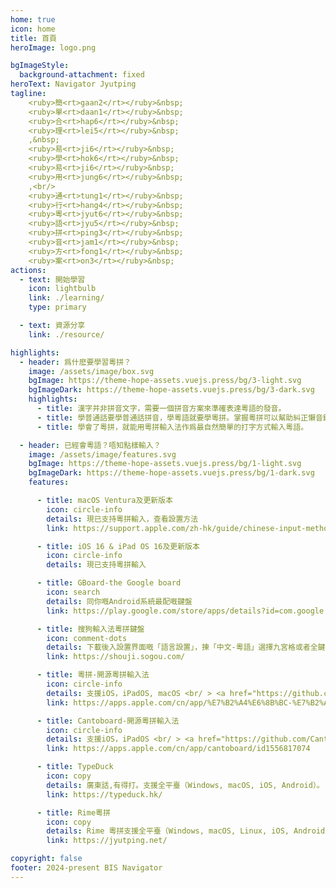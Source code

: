 ```yaml
---
home: true
icon: home
title: 首頁
heroImage: logo.png

bgImageStyle:
  background-attachment: fixed
heroText: Navigator Jyutping
tagline:   
    <ruby>簡<rt>gaan2</rt></ruby>&nbsp;
    <ruby>單<rt>daan1</rt></ruby>&nbsp;
    <ruby>合<rt>hap6</rt></ruby>&nbsp;
    <ruby>理<rt>lei5</rt></ruby>&nbsp;
    ,&nbsp;
    <ruby>易<rt>ji6</rt></ruby>&nbsp;
    <ruby>學<rt>hok6</rt></ruby>&nbsp;
    <ruby>易<rt>ji6</rt></ruby>&nbsp;
    <ruby>用<rt>jung6</rt></ruby>&nbsp;
    ,<br/>
    <ruby>通<rt>tung1</rt></ruby>&nbsp;
    <ruby>行<rt>hang4</rt></ruby>&nbsp;
    <ruby>粵<rt>jyut6</rt></ruby>&nbsp;
    <ruby>語<rt>jyu5</rt></ruby>&nbsp;
    <ruby>拼<rt>ping3</rt></ruby>&nbsp;
    <ruby>音<rt>jam1</rt></ruby>&nbsp;
    <ruby>方<rt>fong1</rt></ruby>&nbsp;
    <ruby>案<rt>on3</rt></ruby>&nbsp;
actions:
  - text: 開始學習
    icon: lightbulb
    link: ./learning/
    type: primary

  - text: 資源分享
    link: ./resource/

highlights:
  - header: 爲什麽要學習粵拼？
    image: /assets/image/box.svg
    bgImage: https://theme-hope-assets.vuejs.press/bg/3-light.svg
    bgImageDark: https://theme-hope-assets.vuejs.press/bg/3-dark.svg
    highlights:
      - title: 漢字并非拼音文字，需要一個拼音方案來準確表達粵語的發音。
      - title: 學普通話要學普通話拼音，學粵語就要學粵拼。掌握粵拼可以幫助糾正懶音錯音，規範自己的粵語發音。
      - title: 學會了粵拼，就能用粵拼輸入法作爲最自然簡單的打字方式輸入粵語。

  - header: 已經會粵語？唔知點樣輸入？
    image: /assets/image/features.svg
    bgImage: https://theme-hope-assets.vuejs.press/bg/1-light.svg
    bgImageDark: https://theme-hope-assets.vuejs.press/bg/1-dark.svg
    features:

      - title: macOS Ventura及更新版本
        icon: circle-info
        details: 現已支持粵拼輸入，查看設置方法
        link: https://support.apple.com/zh-hk/guide/chinese-input-method/cimcba750589/104/mac/13.0

      - title: iOS 16 & iPad OS 16及更新版本
        icon: circle-info
        details: 現已支持粵拼輸入

      - title: GBoard-the Google board
        icon: search
        details: 同你嘅Android系統最配嘅鍵盤
        link: https://play.google.com/store/apps/details?id=com.google.android.inputmethod.latin&hl=zh_HK

      - title: 搜狗輸入法粵拼鍵盤
        icon: comment-dots
        details: 下載後入設置界面嘅「語言設置」，揀「中文-粵語」選擇九宮格或者全鍵盤，就可以用粵拼打字。
        link: https://shouji.sogou.com/

      - title: 粵拼-開源粵拼輸入法
        icon: circle-info
        details: 支援iOS，iPadOS, macOS <br/ > <a href="https://github.com/yuetyam/jyutping">源代碼</a>
        link: https://apps.apple.com/cn/app/%E7%B2%A4%E6%8B%BC-%E7%B2%A4%E8%AF%AD%E8%BE%93%E5%85%A5%E6%B3%95%E5%B9%BF%E4%B8%9C%E8%AF%9D%E8%BE%93%E5%85%A5%E6%B3%95%E9%94%AE%E7%9B%98%E5%AD%97%E5%85%B8%E5%AD%A6%E4%B9%A0/id1509367629

      - title: Cantoboard-開源粵拼輸入法
        icon: circle-info
        details: 支援iOS，iPadOS <br/ > <a href="https://github.com/Cantoboard/Cantoboard">源代碼</a>
        link: https://apps.apple.com/cn/app/cantoboard/id1556817074

      - title: TypeDuck
        icon: copy
        details: 廣東話,有得打。支援全平臺（Windows, macOS, iOS, Android）。
        link: https://typeduck.hk/

      - title: Rime粵拼
        icon: copy
        details: Rime 粵拼支援全平臺（Windows, macOS, Linux, iOS, Android）。
        link: https://jyutping.net/

copyright: false
footer: 2024-present BIS Navigator
---
```


